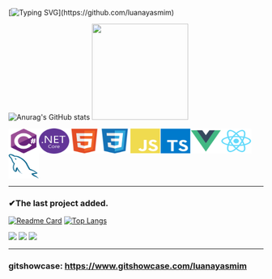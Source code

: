 
[![Typing SVG](https://readme-typing-svg.herokuapp.com?font=Fira+Code&size=35&pause=1000&color=dd6388&center=false&vCenter=false&width=1000&lines=Hi%2C+my+name+is+Luana+Yasmim+;I'm+19+years+old;I'm+software+developer;)](https://github.com/luanayasmim)


![Anurag's GitHub stats](https://github-readme-stats.vercel.app/api?username=luanayasmim&theme=dracula)
<img height="190" width="190" src="https://gizmodo.uol.com.br/wp-content/blogs.dir/8/files/2021/02/nyan-cat-1.gif" style="max-width:100%">

<!--Icons-->
<div><img align="center" alt="Csharp" height="50" width="60" src="https://raw.githubusercontent.com/devicons/devicon/master/icons/csharp/csharp-original.svg" style="max-width:100%;"><img align="center" alt="dotnet core" height="50" width="60" src="https://github.com/devicons/devicon/blob/master/icons/dotnetcore/dotnetcore-original.svg" alt="photoshop" width="50" height="60" style="max-width:100%;"><img align="center" alt="HTML" height="50" width="60" src="https://raw.githubusercontent.com/devicons/devicon/master/icons/html5/html5-original.svg" style="max-width:100%;"><img align="center" alt="CSS" height="50" width="60" src="https://raw.githubusercontent.com/devicons/devicon/master/icons/css3/css3-original.svg" style="max-width:100%;"><img align="center" alt="Js" height="50" width="60" src="https://raw.githubusercontent.com/devicons/devicon/master/icons/javascript/javascript-plain.svg" style="max-width:100%;"><img align="center" alt="Ts" height="50" width="60" src="https://github.com/devicons/devicon/blob/master/icons/typescript/typescript-original.svg" style="max-width:100%;"><img align="center" alt="Vue" height="50" width="60" src="https://github.com/devicons/devicon/blob/master/icons/vuejs/vuejs-original.svg" style="max-width:100%;"><img align="center" alt="React" height="50" width="60" src="https://github.com/devicons/devicon/blob/master/icons/react/react-original.svg" style="max-width:100%;"><img align="center" alt="MySQL" height="50" width="60" src="https://github.com/devicons/devicon/blob/master/icons/mysql/mysql-plain.svg" style="max-width:100%;"></div>
<hr/>

<!-- Ultímo projeto -->
### ✔The last project added.
[![Readme Card](https://github-readme-stats.vercel.app/api/pin/?username=luanayasmim&repo=site-spotify-clone&theme=dracula)]([https://github.com/luanayasmim/site-spotify-clone](https://github.com/luanayasmim/site-spotify-clone))
[![Top Langs](https://github-readme-stats.vercel.app/api/top-langs/?username=luanayasmim&layout=compact&theme=dracula)](https://github.com/anuraghazra/github-readme-stats)<!-- Cartão de principais linguagens de programação -->

<!-- botões -->
<a href="https://www.instagram.com/lua_.yasmim/"><img src="https://camo.githubusercontent.com/acaa286597b43c96dc02b69b90de15a65c52063e31835b763a061cc815f64bac/68747470733a2f2f696d672e736869656c64732e696f2f62616467652f2d496e7374616772616d2d2532334534343035463f7374796c653d666f722d7468652d6261646765266c6f676f3d696e7374616772616d266c6f676f436f6c6f723d7768697465" style="max-width:100%;"></a>
<a href="https://www.linkedin.com/in/luanayasmim"><img src="https://camo.githubusercontent.com/c00f87aeebbec37f3ee0857cc4c20b21fefde8a96caf4744383ebfe44a47fe3f/68747470733a2f2f696d672e736869656c64732e696f2f62616467652f2d4c696e6b6564496e2d2532333030373742353f7374796c653d666f722d7468652d6261646765266c6f676f3d6c696e6b6564696e266c6f676f436f6c6f723d7768697465" data-canonical-src="https://img.shields.io/badge/-LinkedIn-%230077B5?style=for-the-badge&amp;logo=linkedin&amp;logoColor=white" style="max-width:100%;"></a>
<a href="luanayasmim11@outlook.com">
<img src="https://camo.githubusercontent.com/927d6b3961fa048ff7303daf291cb5869dfa25018997cf8c1373c2f6a85b1458/68747470733a2f2f696d672e736869656c64732e696f2f62616467652f2d476d61696c2d2532333333333f7374796c653d666f722d7468652d6261646765266c6f676f3d676d61696c266c6f676f436f6c6f723d7768697465" data-canonical-src="https://img.shields.io/badge/-Gmail-%23333?style=for-the-badge&amp;logo=gmail&amp;logoColor=white" style="max-width:100%;"></a>

<hr/>

### gitshowcase: https://www.gitshowcase.com/luanayasmim

